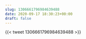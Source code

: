 ```yaml
---
slug: 1306661796984639488
date: 2020-09-17 18:30:23+00:00
draft: false
---
```


{{< tweet 1306661796984639488 >}}
